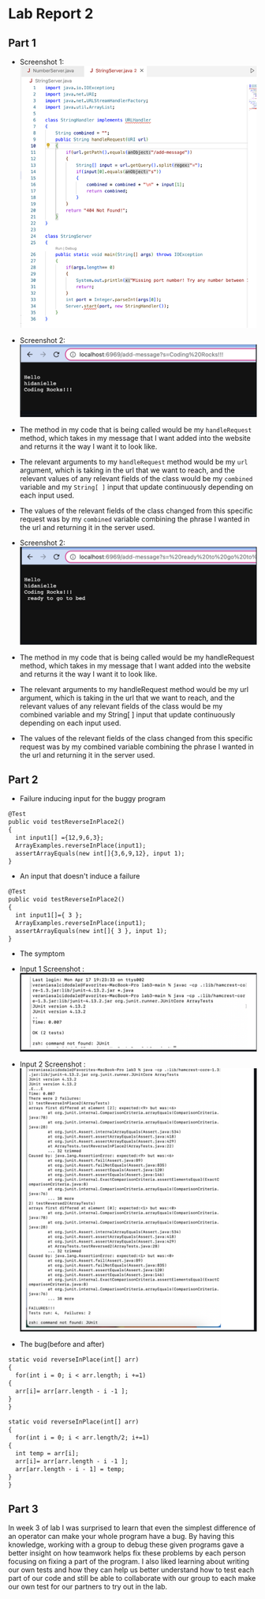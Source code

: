 # Lab Report 2
## Part 1
* Screenshot 1: ![Image](https://github.com/vesalcido/cse-15l-lab-report2/blob/main/Screen%20Shot%202023-05-07%20at%204.53.03%20PM.png)
* Screenshot 2: ![Image](tester3.png)
* The method in my code that is being called would be my ``handleRequest`` method, which takes in my message that I want added into the website and returns it the way I want it to look like.
* The relevant arguments to my ``handleRequest`` method would be my ``url`` argument, which is taking in the url that we want to reach, and the relevant values of any relevant fields of the class would be my ``combined`` variable and my ``String[ ]`` input that update continuously depending on each input used.
* The values of the relevant fields of the class changed from this specific request was by my ``combined`` variable combining the phrase I wanted in the url and returning it in the server used.

* Screenshot 2: ![Image](tester4.png)
* The method in my code that is being called would be my handleRequest method, which takes in my message that I want added into the website and returns it the way I want it to look like.
* The relevant arguments to my handleRequest method would be my url argument, which is taking in the url that we want to reach, and the relevant values of any relevant fields of the class would be my combined variable and my String[ ] input that update continuously depending on each input used.
* The values of the relevant fields of the class changed from this specific request was by my combined variable combining the phrase I wanted in the url and returning it in the server used.

## Part 2
* Failure inducing input for the buggy program
```
@Test
public void testReverseInPlace2()
{
  int input1[] ={12,9,6,3};
  ArrayExamples.reverseInPlace(input1);
  assertArrayEquals(new int[]{3,6,9,12}, input 1);
}
```
* An input that doesn't induce a failure
```
@Test
public void testReverseInPlace2()
{
  int input1[]={ 3 };
  ArrayExamples.reverseInPlace(input1);
  assertArrayEquals(new int[]{ 3 }, input 1);
}
```
* The symptom
* Input 1 Screenshot : ![Image](tester1.png)
* Input 2 Screenshot : ![Image](tester2.png)

* The bug(before and after)
```
static void reverseInPlace(int[] arr)
{
  for(int i = 0; i < arr.length; i +=1)
{
  arr[i]= arr[arr.length - i -1 ];
}
}
```
```
static void reverseInPlace(int[] arr)
{
  for(int i = 0; i < arr.length/2; i+=1)
{
  int temp = arr[i];
  arr[i]= arr[arr.length - i -1 ];
  arr[arr.length - i - 1] = temp;
}
}
```


## Part 3
In week 3 of lab I was surprised to learn that even the simplest difference of an operator can make your whole program have a bug. By having this knowledge, working with a group to debug these given programs gave a better insight on how teamwork helps fix these problems by each person focusing on fixing a part of the program. I also liked learning about writing our own tests and how they can help us better understand how to test each part of our code and still be able to collaborate with our group to each make our own test for our partners to try out in the lab.

